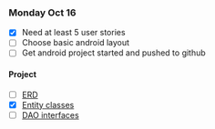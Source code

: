 

### Monday Oct 16

* [X] Need at least 5 user stories
* [ ] Choose basic android layout
* [ ] Get android project started and pushed to github

#### Project

* [ ] [ERD](erd.md)
* [X] [Entity classes](entityclasses.md)
* [ ] [DAO interfaces](daointerfaces.md)